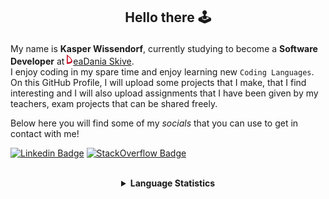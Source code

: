 ## <p align="center">Hello there 🕹️</p>

My name is **Kasper Wissendorf**, currently studying to become a **Software Developer** at [![Icon](/icons/Dania.png)eaDania Skive](https://eadania.com/). <br>
I enjoy coding in my spare time and enjoy learning new `Coding Languages`. On this GitHub Profile, I will upload some projects that I make, that I find interesting and I will also upload assignments that I have been given by my teachers, exam projects that can be shared freely. 

Below here you will find some of my *socials* that you can use to get in contact with me!

[![Linkedin Badge](https://img.shields.io/badge/-LinkedIn-blue?style=flat-square&logo=Linkedin&logoColor=white)](https://www.linkedin.com/in/kasper-wissendorf-7279011b6/)
[![StackOverflow Badge](https://img.shields.io/badge/-Stack%20Overflow-FE7A16?style=flat-square&logo=Stack-Overflow&logoColor=white)](https://stackoverflow.com/users/18100435/kasper-wissendorf)

<br>
<details>
<summary align="center"><strong>Language Statistics</strong></summary>
<br>
<table align="center">
	<tr>
		<th>Language</th>
		<th>Time Spent</th>
		<th>Percent</th>
	</tr>
	<tr>
		<td>C#</td>
		<td>04h 04m</td>
		<td>46.09%</td>
	</tr>
	<tr>
		<td>HTML</td>
		<td>01h 28m</td>
		<td>16.65%</td>
	</tr>
	<tr>
		<td>Markdown</td>
		<td>01h 06m</td>
		<td>12.58%</td>
	</tr>
	<tr>
		<td>TypeScript</td>
		<td>01h 00m</td>
		<td>11.35%</td>
	</tr>
	<tr>
		<td>JavaScript</td>
		<td>00h 39m</td>
		<td>7.52%</td>
	</tr>
	<tr>
		<td>Lua</td>
		<td>00h 12m</td>
		<td>2.34%</td>
	</tr>
	<tr>
		<td>CSS</td>
		<td>00h 08m</td>
		<td>1.54%</td>
	</tr>
	<tr>
		<td>JSON</td>
		<td>00h 05m</td>
		<td>1.04%</td>
	</tr>
	<tr>
		<td>YAML</td>
		<td>00h 03m</td>
		<td>0.62%</td>
	</tr>
	<tr>
		<td>Git Config</td>
		<td>00h 00m</td>
		<td>0.1%</td>
	</tr>
	<tr>
		<td>Text</td>
		<td>00h 00m</td>
		<td>0.07%</td>
	</tr>
	<tr>
		<td>Other</td>
		<td>00h 00m</td>
		<td>0.06%</td>
	</tr>
	<tr>
		<td>Perl</td>
		<td>00h 00m</td>
		<td>0.06%</td>
	</tr>
</table>
<p align="center"><sub>Last Updated: 02/04/2022 10:13:45</sub></p>
<p align="center"><sub>Data first recorded on 31th. January of 2022</sub></p>
</details>
